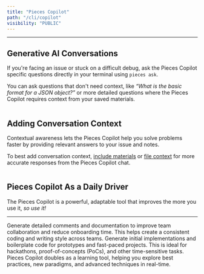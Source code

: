 ```yaml
---
title: "Pieces Copilot"
path: "/cli/copilot"
visibility: "PUBLIC"
---
```

***

## Generative AI Conversations

If you're facing an issue or stuck on a difficult debug, ask the Pieces Copilot specific questions directly in your terminal using `pieces ask`.

You can ask questions that don't need context, like *“What is the basic format for a JSON object?”* or more detailed questions where the Pieces Copilot requires context from your saved materials.

<Image src="https://storage.googleapis.com/hashnode_product_documentation_assets/cli_assets/pieces_copilot/_MAIN/pieces_ask_question.png" alt="" align="center" fullwidth="true" />

## Adding Conversation Context

Contextual awareness lets the Pieces Copilot help you solve problems faster by providing relevant answers to your issue and notes.

To best add conversation context, [include materials](https://docs.pieces.app/products/cli/copilot/chat#via-material-index) or [file context](https://docs.pieces.app/products/cli/copilot/chat#via-file-path) for more accurate responses from the Pieces Copilot chat.

<Image src="https://storage.googleapis.com/hashnode_product_documentation_assets/cli_assets/pieces_copilot/_MAIN/adding_file.png" alt="" align="center" fullwidth="true" />

## Pieces Copilot As a Daily Driver

The Pieces Copilot is a powerful, adaptable tool that improves the more you use it, *so use it!*

***

<AccordionGroup>
  <Accordion title="Collaborative Coding Made Easy">
    Generate detailed comments and documentation to improve team collaboration and reduce onboarding time. This helps create a consistent coding and writing style across teams.
  </Accordion>

  <Accordion title="Quick Prototyping">
    Generate initial implementations and boilerplate code for prototypes and fast-paced projects. This is ideal for hackathons, proof-of-concepts (PoCs), and other time-sensitive tasks.
  </Accordion>

  <Accordion title="Skill Enhancement">
    Pieces Copilot doubles as a learning tool, helping you explore best practices, new paradigms, and advanced techniques in real-time.
  </Accordion>
</AccordionGroup>
